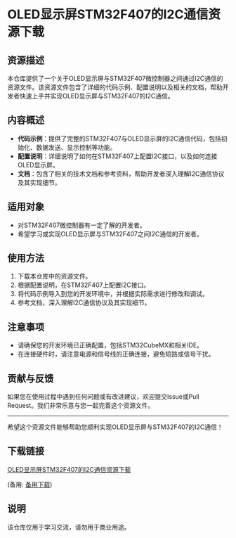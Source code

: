 # OLED显示屏STM32F407的I2C通信资源下载

## 资源描述

本仓库提供了一个关于OLED显示屏与STM32F407微控制器之间通过I2C通信的资源文件。该资源文件包含了详细的代码示例、配置说明以及相关的文档，帮助开发者快速上手并实现OLED显示屏与STM32F407的I2C通信。

## 内容概述

- **代码示例**：提供了完整的STM32F407与OLED显示屏的I2C通信代码，包括初始化、数据发送、显示控制等功能。
- **配置说明**：详细说明了如何在STM32F407上配置I2C接口，以及如何连接OLED显示屏。
- **文档**：包含了相关的技术文档和参考资料，帮助开发者深入理解I2C通信协议及其实现细节。

## 适用对象

- 对STM32F407微控制器有一定了解的开发者。
- 希望学习或实现OLED显示屏与STM32F407之间I2C通信的开发者。

## 使用方法

1. 下载本仓库中的资源文件。
2. 根据配置说明，在STM32F407上配置I2C接口。
3. 将代码示例导入到您的开发环境中，并根据实际需求进行修改和调试。
4. 参考文档，深入理解I2C通信协议及其实现细节。

## 注意事项

- 请确保您的开发环境已正确配置，包括STM32CubeMX和相关IDE。
- 在连接硬件时，请注意电源和信号线的正确连接，避免短路或信号干扰。

## 贡献与反馈

如果您在使用过程中遇到任何问题或有改进建议，欢迎提交Issue或Pull Request。我们非常乐意与您一起完善这个资源文件。

---

希望这个资源文件能够帮助您顺利实现OLED显示屏与STM32F407的I2C通信！

## 下载链接
[OLED显示屏STM32F407的I2C通信资源下载](https://pan.quark.cn/s/06cbaaef078d) 

(备用: [备用下载](https://pan.baidu.com/s/1Q18UAdHsVOTfVCHzsUdZcg?pwd=1234))

## 说明

该仓库仅用于学习交流，请勿用于商业用途。
